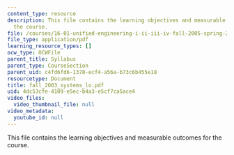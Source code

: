 ```yaml
---
content_type: resource
description: This file contains the learning objectives and measurable outcomes for
  the course.
file: /courses/16-01-unified-engineering-i-ii-iii-iv-fall-2005-spring-2006/4dc53cfe4109e5ecb4a3e5cf7ca5ace4_fall_2003_systems_lo.pdf
file_type: application/pdf
learning_resource_types: []
ocw_type: OCWFile
parent_title: Syllabus
parent_type: CourseSection
parent_uid: c4fd6fd6-1378-ecf4-a56a-b73c6b455e18
resourcetype: Document
title: fall_2003_systems_lo.pdf
uid: 4dc53cfe-4109-e5ec-b4a3-e5cf7ca5ace4
video_files:
  video_thumbnail_file: null
video_metadata:
  youtube_id: null
---
```

This file contains the learning objectives and measurable outcomes for the course.

